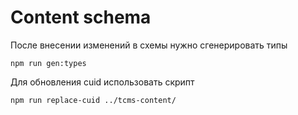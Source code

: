 # Content schema


После внесении изменений в схемы нужно сгенерировать типы
```shell
npm run gen:types
```

Для обновления cuid использовать скрипт
```shell
npm run replace-cuid ../tcms-content/
```